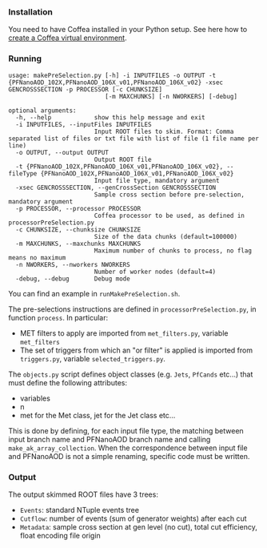### Installation
You need to have Coffea installed in your Python setup. See here how to [create a Coffea virtual environment](https://github.com/jniedzie/SVJanalysis/wiki/Create-a-Coffea-virtual-environment).

### Running

```
usage: makePreSelection.py [-h] -i INPUTFILES -o OUTPUT -t {PFNanoAOD_102X,PFNanoAOD_106X_v01,PFNanoAOD_106X_v02} -xsec GENCROSSSECTION -p PROCESSOR [-c CHUNKSIZE]
                           [-m MAXCHUNKS] [-n NWORKERS] [-debug]

optional arguments:
  -h, --help            show this help message and exit
  -i INPUTFILES, --inputFiles INPUTFILES
                        Input ROOT files to skim. Format: Comma separated list of files or txt file with list of file (1 file name per line)
  -o OUTPUT, --output OUTPUT
                        Output ROOT file
  -t {PFNanoAOD_102X,PFNanoAOD_106X_v01,PFNanoAOD_106X_v02}, --fileType {PFNanoAOD_102X,PFNanoAOD_106X_v01,PFNanoAOD_106X_v02}
                        Input file type, mandatory argument
  -xsec GENCROSSSECTION, --genCrossSection GENCROSSSECTION
                        Sample cross section before pre-selection, mandatory argument
  -p PROCESSOR, --processor PROCESSOR
                        Coffea processor to be used, as defined in processorPreSelection.py
  -c CHUNKSIZE, --chunksize CHUNKSIZE
                        Size of the data chunks (default=100000)
  -m MAXCHUNKS, --maxchunks MAXCHUNKS
                        Maximum number of chunks to process, no flag means no maximum
  -n NWORKERS, --nworkers NWORKERS
                        Number of worker nodes (default=4)
  -debug, --debug       Debug mode
```

You can find an example in `runMakePreSelection.sh`.

The pre-selections instructions are defined in `processorPreSelection.py`, in function `process`.
In particular:
* MET filters to apply are imported from `met_filters.py`, variable `met_filters`
* The set of triggers from which an "or filter" is applied is imported from `triggers.py`, variable `selected_triggers.py`.

The `objects.py` script defines object classes (e.g. `Jets`, `PfCands` etc...) that must define the following attributes:
* variables
* n
* met for the Met class, jet for the Jet class etc...

This is done by defining, for each input file type, the matching between input branch name and PFNanoAOD branch name and calling `make_ak_array_collection`.
When the correspondence between input file and PFNanoAOD is not a simple renaming, specific code must be written.

### Output
The output skimmed ROOT files have 3 trees:
* `Events`: standard NTuple events tree
* `Cutflow`: number of events (sum of generator weights) after each cut
* `Metadata`: sample cross section at gen level (no cut), total cut efficiency, float encoding file origin
